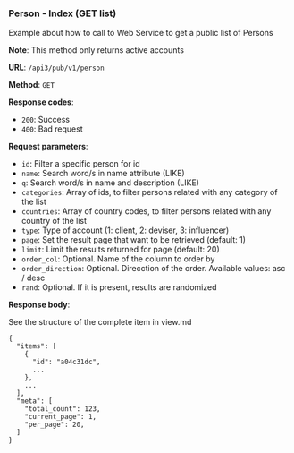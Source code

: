 ### Person - Index (GET list)

Example about how to call to Web Service to get a public list of 
Persons

**Note**: This method only returns active accounts

**URL**: `/api3/pub/v1/person`

**Method**: `GET`

**Response codes**: 
* `200`: Success
* `400`: Bad request
  
**Request parameters**:
* `id`: Filter a specific person for id
* `name`: Search word/s in name attribute (LIKE)
* `q`: Search word/s in name and description (LIKE)
* `categories`: Array of ids, to filter persons related with any category of the list
* `countries`: Array of country codes, to filter persons related with any country of the list
* `type`: Type of account (1: client, 2: deviser, 3: influencer)
* `page`: Set the result page that want to be retrieved (default: 1)
* `limit`: Limit the results returned for page (default: 20)
* `order_col`: Optional. Name of the column to order by
* `order_direction`: Optional. Direcction of the order. Available values: asc / desc
* `rand`: Optional. If it is present, results are randomized

**Response body**:

See the structure of the complete item in view.md

```
{
  "items": [
    {
      "id": "a04c31dc",
      ...
    },
    ... 
  ],
  "meta": [
    "total_count": 123,    
    "current_page": 1,    
    "per_page": 20,    
  ]
}
```
